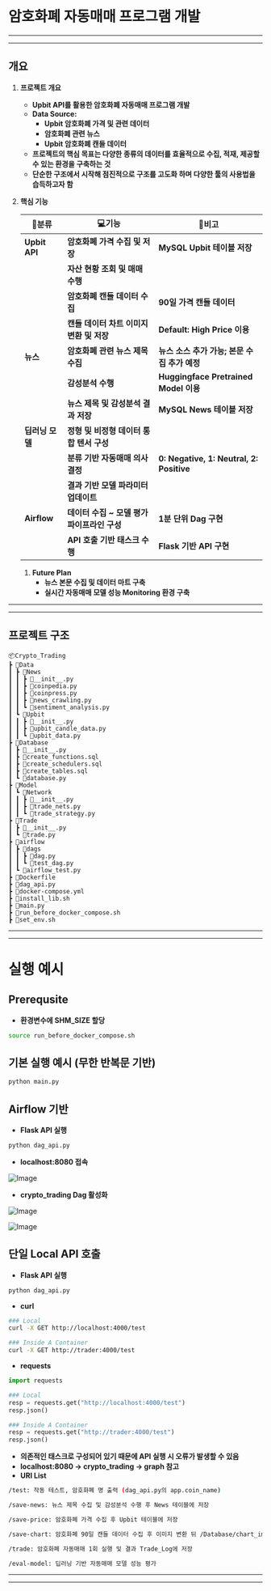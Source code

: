 # 암호화폐 자동매매 프로그램 개발

---

---

## 개요

1. **프로젝트 개요**
    - **Upbit API를 활용한 암호화폐 자동매매 프로그램 개발**
    - **Data Source:**
        - **Upbit 암호화폐 가격 및 관련 데이터**
        - **암호화폐 관련 뉴스**
        - **Upbit 암호화폐 캔들 데이터**
    - **프로젝트의 핵심 목표는 다양한 종류의 데이터를 효율적으로 수집, 적재, 제공할 수 있는 환경을 
    구축하는 것**
    - **단순한 구조에서 시작해 점진적으로 구조를 고도화 하며 다양한 툴의 사용법을 습득하고자 함**
2. **핵심 기능**

    | **📃분류** | **💻기능** | **📒비고** |
    | --- | --- | --- |
    | **Upbit API** | **암호화폐 가격 수집 및 저장** | **MySQL Upbit 테이블 저장** |
    |  | **자산 현황 조회 및 매매 수행** |  |
    |  | **암호화폐 캔들 데이터 수집** | **90일 가격 캔들 데이터** |
    |  | **캔들 데이터 차트 이미지 변환 및 저장** | **Default: High Price 이용** |
    | **뉴스** | **암호화폐 관련 뉴스 제목 수집** | **뉴스 소스 추가 가능; 본문 수집 추가 예정** |
    |  | **감성분석 수행** | **Huggingface Pretrained Model 이용** |
    |  | **뉴스 제목 및 감성분석 결과 저장** | **MySQL News 테이블 저장** |
    | **딥러닝 모델** | **정형 및 비정형 데이터 통합 텐서 구성** |  |
    |  | **분류 기반 자동매매 의사결정** | **0: Negative, 1: Neutral, 2: Positive** |
    |  | **결과 기반 모델 파라미터 업데이트** |  |
    | **Airflow** | **데이터 수집 ~ 모델 평가 파이프라인 구성** | **1분 단위 Dag 구현** |
    |  | **API 호출 기반 태스크 수행** | **Flask 기반 API 구현** |
    1. **Future Plan**
        - **뉴스 본문 수집 및 데이터 마트 구축**
        - **실시간 자동매매 모델 성능 Monitoring 환경 구축**

---

---

## 프로젝트 구조

```
📦Crypto_Trading
┣ 📂Data
┃ ┣ 📂News
┃ ┃ ┣ 📜__init__.py
┃ ┃ ┣ 📜coinpedia.py
┃ ┃ ┣ 📜coinpress.py
┃ ┃ ┣ 📜news_crawling.py
┃ ┃ ┗ 📜sentiment_analysis.py
┃ ┗ 📂Upbit
┃ ┃ ┣ 📜__init__.py
┃ ┃ ┣ 📜upbit_candle_data.py
┃ ┃ ┗ 📜upbit_data.py
┣ 📂Database
┃ ┣ 📜__init__.py
┃ ┣ 📜create_functions.sql
┃ ┣ 📜create_schedulers.sql
┃ ┣ 📜create_tables.sql
┃ ┗ 📜database.py
┣ 📂Model
┃ ┗ 📂Network
┃ ┃ ┣ 📜__init__.py
┃ ┃ ┣ 📜trade_nets.py
┃ ┃ ┗ 📜trade_strategy.py
┣ 📂Trade
┃ ┣ 📜__init__.py
┃ ┗ 📜trade.py
┣ 📂airflow
┃ ┣ 📂dags
┃ ┃ ┣ 📜dag.py
┃ ┃ ┗ 📜test_dag.py
┃ ┗ 📜airflow_test.py
┣ 📜Dockerfile
┣ 📜dag_api.py
┣ 📜docker-compose.yml
┣ 📜install_lib.sh
┣ 📜main.py
┣ 📜run_before_docker_compose.sh
┣ 📜set_env.sh
```

---

---

# 실행 예시

## Prerequsite

- **환경변수에 SHM_SIZE 할당**

```bash
source run_before_docker_compose.sh
```

## 기본 실행 예시 (무한 반복문 기반)

```bash
python main.py
```

## Airflow 기반

- **Flask API 실행**

```bash
python dag_api.py
```

- **localhost:8080 접속**

![Image](https://github.com/user-attachments/assets/4c20387b-0e2b-4c7c-85f6-ea0034637500)

- **crypto_trading Dag 활성화**

![Image](https://github.com/user-attachments/assets/52b6a19a-0bbb-43e0-88be-62b595d3d7f2)

![Image](https://github.com/user-attachments/assets/dc5abff5-5c4b-4604-bb8e-1385569d84f6)

## 단일 Local API 호출

- **Flask API 실행**

```bash
python dag_api.py
```

- **curl**

```bash
### Local
curl -X GET http://localhost:4000/test
```

```bash
### Inside A Container
curl -X GET http://trader:4000/test
```

- **requests**

```python
import requests
```

```python
### Local
resp = requests.get("http://localhost:4000/test")
resp.json()
```

```python
### Inside A Container
resp = requests.get("http://trader:4000/test")
resp.json()
```

- **의존적인 태스크로 구성되어 있기 때문에 API 실행 시 오류가 발생할 수 있음**
- **localhost:8080 → crypto_trading → graph 참고**
- **URI List**

```bash
/test: 작동 테스트, 암호화폐 명 출력 (dag_api.py의 app.coin_name)

/save-news: 뉴스 제목 수집 및 감성분석 수행 후 News 테이블에 저장

/save-price: 암호화폐 가격 수집 후 Upbit 테이블에 저장

/save-chart: 암호화폐 90일 캔들 데이터 수집 후 이미지 변환 뒤 /Database/chart_images에 저장

/trade: 암호화폐 자동매매 1회 실행 및 결과 Trade_Log에 저장

/eval-model: 딥러닝 기반 자동매매 모델 성능 평가
```

---

---
